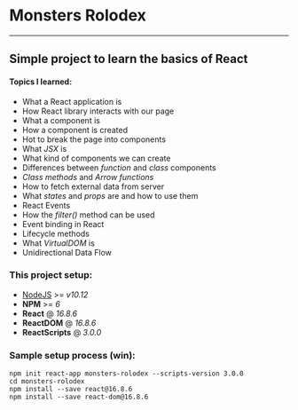 # Monsters Rolodex
---

## Simple project to learn the basics of React

#### Topics I learned:

* What a React application is
* How React library interacts with our page
* What a component is
* How a component is created
* Hot to break the page into components
* What _JSX_ is
* What kind of components we can create
* Differences between _function_ and _class_ components
* _Class methods_ and _Arrow functions_
* How to fetch external data from server
* What _states_ and _props_ are and how to use them
* React Events
* How the _filter()_ method can be used
* Event binding in React
* Lifecycle methods
* What _VirtualDOM_ is
* Unidirectional Data Flow

### This project setup:

* [NodeJS](https://nodejs.org/en/ "NodeJS Website") >= _v10.12_
* **NPM** >= _6_
* **React** @ _16.8.6_
* **ReactDOM** @ _16.8.6_
* **ReactScripts** @ _3.0.0_

### Sample setup process (win):

```node
npm init react-app monsters-rolodex --scripts-version 3.0.0
cd monsters-rolodex
npm install --save react@16.8.6
npm install --save react-dom@16.8.6
```
